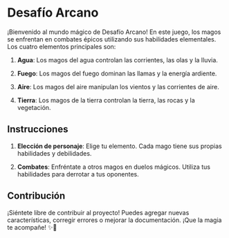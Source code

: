 # Desafío Arcano

¡Bienvenido al mundo mágico de Desafío Arcano! En este juego, los magos se enfrentan en combates épicos utilizando sus habilidades elementales. Los cuatro elementos principales son:

1. **Agua**: Los magos del agua controlan las corrientes, las olas y la lluvia.

2. **Fuego**: Los magos del fuego dominan las llamas y la energía ardiente.

3. **Aire**: Los magos del aire manipulan los vientos y las corrientes de aire.

4. **Tierra**: Los magos de la tierra controlan la tierra, las rocas y la vegetación.

## Instrucciones

1. **Elección de personaje**: Elige tu elemento. Cada mago tiene sus propias habilidades y debilidades.

2. **Combates**: Enfréntate a otros magos en duelos mágicos. Utiliza tus habilidades para derrotar a tus oponentes.

## Contribución

¡Siéntete libre de contribuir al proyecto! Puedes agregar nuevas características, corregir errores o mejorar la documentación. ¡Que la magia te acompañe! ✨🔮
